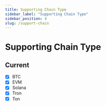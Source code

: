 ```yaml
---
title: Supporting Chain Type
sidebar_label: "Supporting Chain Type"
sidebar_position: 4
slug: /support-chain
---
```


# Supporting Chain Type

## Current

- [x] BTC
- [x] EVM
- [x] Solana
- [x] Tron
- [x] Ton
